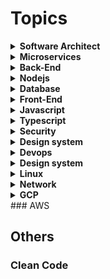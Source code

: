 # Topics

<details><summary><b>Software Architect</b></summary>
<p>
</p>
</details>

<details><summary><b>Microservices</b></summary>
<p>
  ## Microservices

- [CQRS pattern](https://tamnk74.github.io/blog/microservices/cqrs-patterns.html)
- [Saga pattern](https://tamnk74.github.io/blog/microservices/saga-pattern.html)
</p>
</details>




<details><summary><b>Back-End</b></summary>
<p>
</p>
</details>


<details><summary><b>Nodejs</b></summary>
<p>
</p>
</details>

<details><summary><b>Database</b></summary>
<p>
  - [DBMS architecture overview](https://tamnk74.github.io/blog/database/dbms_architecture_overview.html)
</p>
</details>




<details><summary><b>Front-End</b></summary>
<p>

- [design-resources-for-developers](https://github.com/bradtraversy/design-resources-for-developers)
- [Awesome-Design-Tools](https://github.com/goabstract/Awesome-Design-Tools)
- [design-resources-for-developers](https://github.com/bradtraversy/design-resources-for-developers)
- 
### UI lib
- [UI Design Daily](https://www.uidesigndaily.com/)
</p>

<details><summary><b>Html CSS</b></summary>
<p>
  
### Html CSS
  
- [Flexbox 1](https://tamnk74.github.io/blog/html_css/flexbox.html)
- [Image - srcset](https://tamnk74.github.io/blog/html_css/index.html)
- [Sticky](https://tamnk74.github.io/blog/html_css/sticky.html)
- [Sticky 2](https://tamnk74.github.io/blog/html_css/sticky2.html)
- [Sticky 3](https://tamnk74.github.io/blog/html_css/sticky3.html)
- [Frontend challenges](https://app.bigdevsoon.me/challenges)

</p>
</details>

</details>



<details><summary><b>Javascript</b></summary>
<p>
</p>
</details>

<details><summary><b>Typescript</b></summary>
<p>
</p>
</details>


<details><summary><b>Security</b></summary>
<p>
  
## Security

- [OWASP Top 10 proactive controls](https://snyk.io/blog/owasp-top-10-proactive-controls-2020/)

</p>
</details>

<details><summary><b>Design system</b></summary>
<p>
  
### Design system
- [System design](https://github.com/karanpratapsingh/system-design)
- [System design 101](https://github.com/ByteByteGoHq/system-design-101)
- [System design Resource](https://github.com/InterviewReady/system-design-resources)
- [System design primer](https://github.com/donnemartin/system-design-primer)

</p>
</details>

<details><summary><b>Devops</b></summary>
<p>
</p>
</details>

<details><summary><b>Design system</b></summary>
<p>
</p>
</details>

<details><summary><b>Linux</b></summary>
<p>
</p>
</details>

<details><summary><b>Network</b></summary>
<p>
</p>
</details>

<details><summary><b>GCP</b></summary>
<p>
</p>
</details>
### AWS

## Others

### Clean Code
